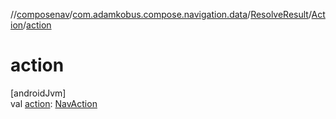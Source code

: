 //[composenav](../../../../index.md)/[com.adamkobus.compose.navigation.data](../../index.md)/[ResolveResult](../index.md)/[Action](index.md)/[action](action.md)

# action

[androidJvm]\
val [action](action.md): [NavAction](../../../com.adamkobus.compose.navigation.action/-nav-action/index.md)
